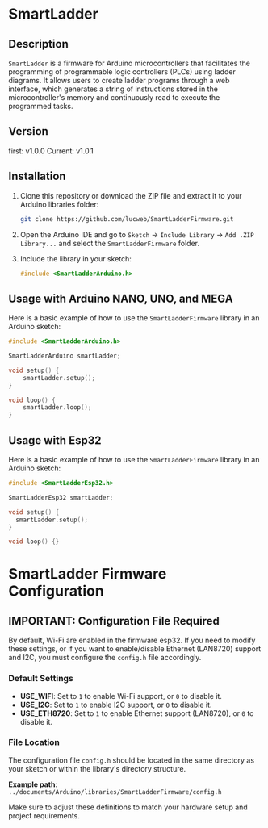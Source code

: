 # SmartLadder

## Description

`SmartLadder` is a firmware for Arduino microcontrollers that facilitates the programming of programmable logic controllers (PLCs) using ladder diagrams. It allows users to create ladder programs through a web interface, which generates a string of instructions stored in the microcontroller's memory and continuously read to execute the programmed tasks.

## Version

first: v1.0.0
Current: v1.0.1

## Installation

1. Clone this repository or download the ZIP file and extract it to your Arduino libraries folder:
    ```sh
    git clone https://github.com/lucweb/SmartLadderFirmware.git
    ```

2. Open the Arduino IDE and go to `Sketch` -> `Include Library` -> `Add .ZIP Library...` and select the `SmartLadderFirmware` folder.

3. Include the library in your sketch:
    ```cpp
    #include <SmartLadderArduino.h>
    ```

## Usage with Arduino NANO, UNO, and MEGA

Here is a basic example of how to use the `SmartLadderFirmware` library in an Arduino sketch:

```cpp
#include <SmartLadderArduino.h>

SmartLadderArduino smartLadder;

void setup() {
    smartLadder.setup();
}

void loop() {
    smartLadder.loop();
}
```

## Usage with Esp32

Here is a basic example of how to use the `SmartLadderFirmware` library in an Arduino sketch:

```cpp
#include <SmartLadderEsp32.h>

SmartLadderEsp32 smartLadder;

void setup() {
  smartLadder.setup();
}

void loop() {}
````


# SmartLadder Firmware Configuration

## IMPORTANT: Configuration File Required

By default, Wi-Fi are enabled in the firmware esp32. If you need to modify these settings, or if you want to enable/disable Ethernet (LAN8720) support and I2C, you must configure the `config.h` file accordingly.

### Default Settings

- **USE_WIFI**: Set to `1` to enable Wi-Fi support, or `0` to disable it.
- **USE_I2C**: Set to `1` to enable I2C support, or `0` to disable it.
- **USE_ETH8720**: Set to `1` to enable Ethernet support (LAN8720), or `0` to disable it.

### File Location

The configuration file `config.h` should be located in the same directory as your sketch or within the library's directory structure.

**Example path**:  
`../documents/Arduino/libraries/SmartLadderFirmware/config.h`

Make sure to adjust these definitions to match your hardware setup and project requirements.
